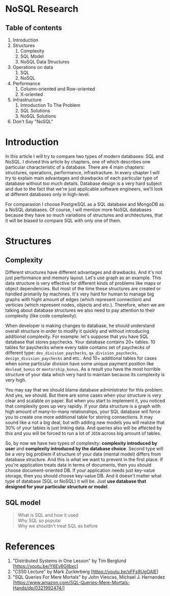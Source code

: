 # NoSQL Research

## Table of contents

 1. Introduction
 1. Structures
    1. Complexity
    1. SQL Model
    2. NoSQL Data Structures
 2. Operations on data
    1. SQL
    2. NoSQL
 2. Performance
    1. Column-oriented and Row-oriented
    2. X-oriented
 3. Infrastructure
    1. Introduction To The Problem
    2. SQL Solutions
    3. NoSQL Solutions
 4. Don't Say "NoSQL"
 
# Introduction

In this article I will try to compare two types of modern databases: SQL and NoSQL. I divived this article by chapters, one of which describes one particular characteristic of a database. There are 4 main chapters: structures, operations, performance, infrastracture. In every chapter I will try to explain main advantages and drawbacks of each particular type of database without too much details. Database design is a very hard subject and due to the fact that we're just applicable software engineers, we'll look at different databases only in high-level.

For comparasion I choose PostgreSQL as a SQL database and MongoDB as a NoSQL databases. Of course, I will mention more NoSQL databases because they have so much variations of structures and architectures, that it will be biased to compare SQL with only one of them.

# Structures

## Complexity

Different structures have different advantages and drawbacks. And it's not just performance and memory layout. Let's use graph as an example. This data structure is very effective for different kinds of problems like maps or object dependencies. But most of the time these structures are created or handled primarily by machines. It's very hard for human to manage big graphs with hight amount of edges (which represent connection) and verticies (which represent nodes, objects and etc.). Therefore, when we are talking about database structures we also need to pay attention to their complexity (like code complexity).

When developer is making changes to database, he should understand overall structure in order to modify it quickly and without introducing additional complexity. For example: let's suppose that you have SQL database that stores paychecks. Your database contains 20+ tables. 10 tables for paychecks where every table contains set of paychecks of different type: `dev_division_paychecks`, `qa_division_paychecks`, `design_division_paychecks` and etc.. And 10+ additional tables for cases when some particular division have some unique payment position like `devlead_bonus` or `mentorship_bonus`. As a result you have the most horrible structure of your data which very hard to maintain because its complexity is very high. 

You may say that we should blame database administrator for this problem. And yes, we should. But there are some cases when your structure is very clear and scalable on paper. But when you start to implement it, you noticed that complexity goes up very rapidly. If your data structure is a graph with high amount of many-to-many relationships, your SQL database will force you to create one more additional table for storing connections. It may sound like a not a big deal, but with adding new models you will realizie that 30% of your tables is just linking data. And queries also will be affected by this and you will be forced to run a lot of `JOIN` across big amount of tables.

So, by now we have two types of complexity: **complexity introduced by user** and **complexity introduced by the database choice**. Second type will be a very big problem if structure of your data (mental model) differs from database structure. And this is what we want to prevent in the first place. If you're application treats data in terms of documents, then you should choose document-oriented DB. If your application needs just key-value storage, then you should choose key-value DB. And it doesn't matter what type of database (SQL or NoSQL) it will be. Just **use database that designed for your particular structure or model**.

## SQL model

 > What is SQL and how it used  
 > Why SQL so popular  
 > Why we shouldn't treat SQL as before
 

# References

 1. "Distributed Systems in One Lesson" by Tim Berglund [https://youtu.be/Y6Ev8GIlbxc]
 2. "CS50 Lecture" by Mark Zuckerberg [https://youtu.be/xFFs9UgOAlE]
 3. "SQL Queries For Mere Mortals" by John Viescas, Michael J. Hernandez [https://www.amazon.com/SQL-Queries-Mere-Mortals-Hands/dp/0321992474/]
